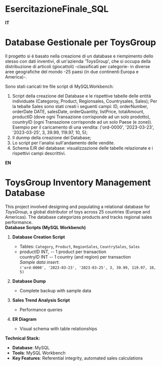 # EsercitazioneFinale_SQL


**IT**  
# **Database Gestionale per ToysGroup**  
Il progetto si è basato nella creazione di un database e riempimento dello stesso con dati inventivi, di un'azienda 'ToysGroup', che si occupa della distribuzione di articoli (giocattoli) -classificati per categorie- in diverse aree geografiche del mondo -25 paesi (in due continenti Europa e America)-.

Sono stati caricati tre file script di MySQLWorkbench:
1. Script della creazione del Database e le rispettive tabelle delle entità individuate (Categoroy, Product, Regionsales, Countrysales, Sales);
   Per la teballe Sales sono stati creati i seguenti campi: ID, orderNumber, orderDate DATE, salesDate, orderQuantity, listPrice, totalAmount, productID (dove ogni Transazione corrisponde ad un solo prodotto), countryID (ogni Transazione corrisponde ad un solo Paese (e zone)).
   Esempio per il caricamento di una vendita: ('ord-0000', '2023-03-23', '2023-03-25', 3, 39.99, 119.97, 10, 5);  
2. Il dunmp della creazione del Database;
3. Lo script per l'analisi sull'andamento delle vendite.
4. Schema E/R del database: visualizzazione delle tabelle relazionate e i rispettivi campi descrittivi.



**EN**  
# **ToysGroup Inventory Management Database**  
This project involved designing and populating a relational database for *ToysGroup*, a global distributor of toys across 25 countries (Europe and Americas). The database categorizes products and tracks regional sales performance.  
 **Database Scripts (MySQL Workbench)**
1. **Database Creation Script**  
   - Tables: `Category`, `Product`, `RegionSales`, `CountrySales`, `Sales`
   - productID INT,  -- 1 product per transaction  
       countryID INT   -- 1 country (and region) per transaction  
       *Sample data insert*:  
     `('ord-0000', '2023-03-23', '2023-03-25', 3, 39.99, 119.97, 10, 5)` 
2. **Database Dump**  
   - Complete backup with sample data  

3. **Sales Trend Analysis Script**  
   - Performance queries  

4. **ER Diagram**  
   - Visual schema with table relationships
  
**Technical Stack:**  

- **Database**: MySQL
- **Tools**: MySQL Workbench
- **Key Features**: Referential integrity, automated sales calculations
